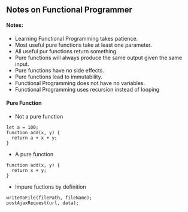 ## Notes on Functional Programmer

#### Notes:
+ Learning Functional Programming takes patience.
+ Most useful pure functions take at least one parameter.
+ All useful pur functions return something.
+ Pure functions will always produce the same output given the same input.
+ Pure functions have no side effects.
+ Pure functions lead to immutability.
+ Functional Programming does not have no variables.
+ Functional Programming uses recursion instead of looping

#### Pure Function

+ Not a pure function
```
let a = 100;
function add(x, y) {
  return a + x + y;
}
```

+ A pure function
```
function add(x, y) {
  return x + y;
}
```

+ Impure fuctions by definition
```
writeToFile(filePath, fileName);
postAjaxRequest(url, data);
```


